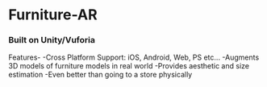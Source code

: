 # Furniture-AR
### Built on Unity/Vuforia

Features-
-Cross Platform Support: iOS, Android, Web, PS etc...
-Augments 3D models of furniture models in real world
-Provides aesthetic and size estimation
-Even better than going to a store physically
